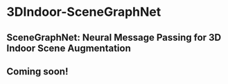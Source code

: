 # 3DIndoor-SceneGraphNet

## SceneGraphNet: Neural Message Passing for 3D Indoor Scene Augmentation

## Coming soon!
